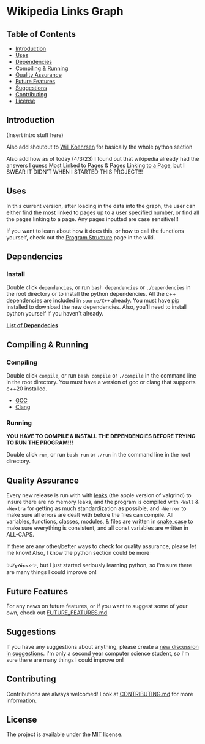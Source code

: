 # Wikipedia Links Graph

## Table of Contents

- [Introduction](#introduction)
- [Uses](#uses)
- [Dependencies](#dependencies)
- [Compiling & Running](#compiling--running)
- [Quality Assurance](#quality-assurance)
- [Future Features](#future-features)
- [Suggestions](#suggestions)
- [Contributing](#contributing)
- [License](#license)

## Introduction

(Insert intro stuff here)

Also add shoutout to [Will Koehrsen](https://github.com/WillKoehrsen/wikipedia-data-science/blob/master/notebooks/Downloading%20and%20Parsing%20Wikipedia%20Articles.ipynb) for basically the whole python section

Also add how as of today (4/3/23) I found out that wikipedia already had the answers I guess [Most Linked to Pages](https://en.wikipedia.org/wiki/Special:MostLinkedPages) & [Pages Linking to a Page](https://en.wikipedia.org/wiki/Special:WhatLinksHere), but I SWEAR IT DIDN'T WHEN I STARTED THIS PROJECT!!!

## Uses

In this current version, after loading in the data into the graph, the user can either find the most linked to pages up to a user specified number, or find all the pages linking to a page. Any pages inputted are case sensitive!!!

If you want to learn about how it does this, or how to call the functions yourself, check out the [Program Structure](https://github.com/Huckdirks/Wikipedia_Links_Graph/wiki/Program-Structure#c) page in the wiki.
## Dependencies

### Install

Double click `dependencies`, or run `bash dependencies` or `./dependencies` in the root directory or to install the python dependencies. All the c++ dependencies are included in `source/C++` already. You must have [pip](https://pip.pypa.io/en/stable/installation/) installed to download the new dependencies. Also, you'll need to install python yourself if you haven't already.

**[List of Dependecies](DEPENDENCIES.md)**

## Compiling & Running

### Compiling

Double click `compile`, or run `bash compile` or `./compile` in the command line in the root directory. You must have a version of gcc or clang that supports c++20 installed.

- [GCC](https://gcc.gnu.org/)
- [Clang](https://clang.llvm.org/)

### Running

**YOU HAVE TO COMPILE & INSTALL THE DEPENDENCIES BEFORE TRYING TO RUN THE PROGRAM!!!**

Double click `run`, or run `bash run` or `./run` in the command line in the root directory.

## Quality Assurance
Every new release is run with with [leaks](https://developer.apple.com/library/archive/documentation/Performance/Conceptual/ManagingMemory/Articles/FindingLeaks.html) (the apple version of valgrind) to insure there are no memory leaks, and the program is compiled with `-Wall` & `-Wextra` for getting as much standardization as possible, and `-Werror` to make sure all errors are dealt with before the files can compile. All variables, functions, classes, modules, & files are written in [snake_case](https://en.wikipedia.org/wiki/Snake_case) to make sure everything is consistent, and all const variables are written in ALL-CAPS.

If there are any other/better ways to check for quality assurance, please let me know!
Also, I know the python section could be more 

✨𝒫𝓎𝓉𝒽ℴ𝓃𝒾𝒸✨, but I just started seriously learning python, so I'm sure there are many things I could improve on!

## Future Features

For any news on future features, or if you want to suggest some of your own, check out [FUTURE_FEATURES.md](FUTURE_FEATURES.md)

## Suggestions

If you have any suggestions about anything, please create a [new discussion in suggestions](https://github.com/Huckdirks/Wikipedia_Graph/discussions/new?category=suggestions). I'm only a second year computer science student, so I'm sure there are many things I could improve on!

## Contributing

Contributions are always welcomed! Look at [CONTRIBUTING.md](CONTRIBUTING.md) for more information.

## License

The project is available under the [MIT](https://opensource.org/licenses/MIT) license.
